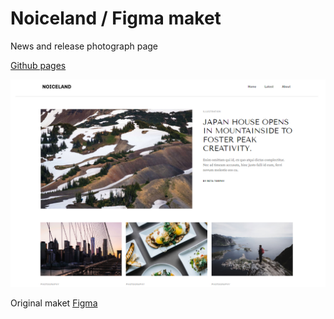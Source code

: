 # Noiceland / Figma maket #

News and release photograph page

[Github pages](https://dmitryelis.github.io/pages/DZ11_Noiseland/index.html)

![screenshot](img/screenshot_noiceland.png)

Original maket [Figma](https://www.figma.com/file/10NCr58WRzeNLOLwZ56uPY/Noiceland-%2B?node-id=0%3A1&t=qKjQOX9GMYhwi5Kk-0)